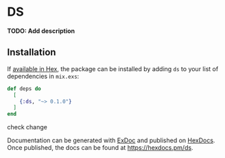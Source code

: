 # DS

**TODO: Add description**

## Installation

If [available in Hex](https://hex.pm/docs/publish), the package can be installed
by adding `ds` to your list of dependencies in `mix.exs`:

```elixir
def deps do
  [
    {:ds, "~> 0.1.0"}
  ]
end
```

check change

Documentation can be generated with [ExDoc](https://github.com/elixir-lang/ex_doc)
and published on [HexDocs](https://hexdocs.pm). Once published, the docs can
be found at <https://hexdocs.pm/ds>.

